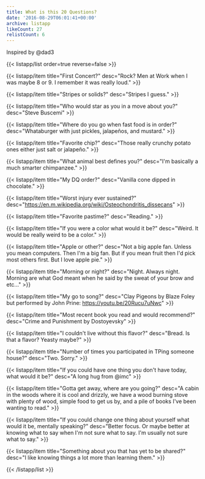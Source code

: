 ```yaml
---
title: What is this 20 Questions?
date: '2016-08-29T06:01:41+00:00'
archive: listapp
likeCount: 27
relistCount: 6
---
```


Inspired by @dad3

<!--more-->

{{< listapp/list order=true reverse=false >}}

   {{< listapp/item title="First Concert?"
      desc="Rock? Men at Work when I was maybe 8 or 9. I remember it was really loud." >}}

   {{< listapp/item title="Stripes or solids?"
      desc="Stripes I guess." >}}

   {{< listapp/item title="Who would star as you in a move about you?"
      desc="Steve Buscemi" >}}

   {{< listapp/item title="Where do you go when fast food is in order?"
      desc="Whataburger with just pickles, jalapeños, and mustard." >}}

   {{< listapp/item title="Favorite chip?"
      desc="Those really crunchy potato ones either just salt or jalapeño." >}}

   {{< listapp/item title="What animal best defines you?"
      desc="I'm basically a much smarter chimpanzee." >}}

   {{< listapp/item title="My DQ order?"
      desc="Vanilla cone dipped in chocolate." >}}

   {{< listapp/item title="Worst injury ever sustained?"
      desc="https://en.m.wikipedia.org/wiki/Osteochondritis_dissecans" >}}

   {{< listapp/item title="Favorite pastime?"
      desc="Reading." >}}

   {{< listapp/item title="If you were a color what would it be?"
      desc="Weird. It would be really weird to be a color." >}}

   {{< listapp/item title="Apple or other?"
      desc="Not a big apple fan. Unless you mean computers. Then I'm a big fan. But if you mean fruit then I'd pick most others first. But I love apple pie." >}}

   {{< listapp/item title="Morning or night?"
      desc="Night. Always night. Morning are what God meant when he said by the sweat of your brow and etc..." >}}

   {{< listapp/item title="My go to song?"
      desc="Clay Pigeons by Blaze Foley but performed by John Prine: https://youtu.be/20Rucu7uNwc" >}}

   {{< listapp/item title="Most recent book you read and would recommend?"
      desc="Crime and Punishment by Dostoyevsky" >}}

   {{< listapp/item title="I couldn't live without this flavor?"
      desc="Bread. Is that a flavor? Yeasty maybe?" >}}

   {{< listapp/item title="Number of times you participated in TPing someone house?"
      desc="Two. Sorry." >}}

   {{< listapp/item title="If you could have one thing you don't have today, what would it be?"
      desc="A long hug from @imc" >}}

   {{< listapp/item title="Gotta get away, where are you going?"
      desc="A cabin in the woods where it is cool and drizzly, we have a wood burning stove with plenty of wood, simple food to get us by, and a pile of books I've been wanting to read." >}}

   {{< listapp/item title="If you could change one thing about yourself what would it be, mentally speaking?"
      desc="Better focus. Or maybe better at knowing what to say when I'm not sure what to say. I'm usually not sure what to say." >}}

   {{< listapp/item title="Something about you that has yet to be shared?"
      desc="I like knowing things a lot more than learning them." >}}

{{< /listapp/list >}}
